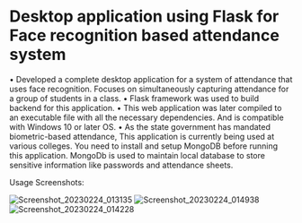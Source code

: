 # Desktop application using Flask for Face recognition based attendance system
• Developed a complete desktop application for a system of attendance that uses face recognition. Focuses on
simultaneously capturing attendance for a group of students in a class.
• Flask framework was used to build backend for this application.
• This web application was later compiled to an executable file with all the necessary dependencies. And is
compatible with Windows 10 or later OS.
• As the state government has mandated biometric-based attendance, This application is currently being used at
various colleges.
You need to install and setup MongoDB before running this application. 
MongoDb is used to maintain local database to store sensitive information like passwords and attendance sheets.

Usage Screenshots:

![Screenshot_20230224_013135](https://user-images.githubusercontent.com/49368483/221126737-614e12db-5067-43c3-8af2-72c752fa572d.png)
![Screenshot_20230224_014938](https://user-images.githubusercontent.com/49368483/221127946-bd0a1557-ea65-4759-8d95-46c807002d88.png)
![Screenshot_20230224_014228](https://user-images.githubusercontent.com/49368483/221126754-3d4aa65d-3741-4513-89db-fa6ed3872850.png)
